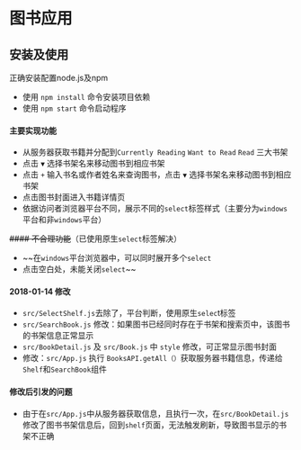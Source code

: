 # 图书应用

## 安装及使用

正确安装配置node.js及npm
* 使用 `npm install` 命令安装项目依赖
* 使用 `npm start` 命令启动程序

#### 主要实现功能

* 从服务器获取书籍并分配到`Currently Reading` `Want to Read` `Read` 三大书架
* 点击 `▼` 选择书架名来移动图书到相应书架
* 点击 `+` 输入书名或作者姓名来查询图书，点击 `▼` 选择书架名来移动图书到相应书架
* 点击图书封面进入书籍详情页
* 依据访问者浏览器平台不同，展示不同的`select`标签样式（主要分为`windows`平台和非`windows`平台）

~~#### 不合理功能~~（已使用原生`select`标签解决）

* ~~在`windows`平台浏览器中，可以同时展开多个`select`
* 点击空白处，未能关闭`select`~~

#### 2018-01-14 修改
* `src/SelectShelf.js`去除了，平台判断，使用原生`selec`t标签
* `src/SearchBook.js` 修改：如果图书已经同时存在于书架和搜索页中，该图书的书架信息正常显示
* `src/BookDetail.js` 及 `src/Book.js` 中 `style` 修改，可正常显示图书封面
* 修改：`src/App.js` 执行 `BooksAPI.getAll（）`获取服务器书籍信息，传递给`Shelf`和`SearchBook`组件

#### 修改后引发的问题
* 由于在`src/App.js`中从服务器获取信息，且执行一次，在`src/BookDetail.js`修改了图书书架信息后，回到`shelf`页面，无法触发刷新，导致图书显示的书架不正确

